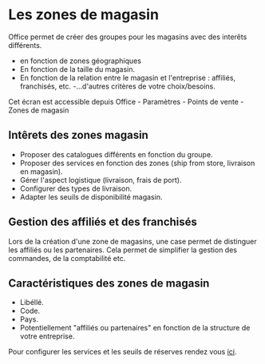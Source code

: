 # Les zones de magasin

Office permet de créer des groupes pour les magasins avec des interêts différents.
- en fonction de zones géographiques
- En fonction de la taille du magasin.
- En fonction de la relation entre le magasin et l'entreprise : affiliés, franchisés, etc.
-...d'autres critères de votre choix/besoins.

Cet écran est accessible depuis Office - Paramètres - Points de vente - Zones de magasin

## Intêrets des zones magasin
- Proposer des catalogues différents en fonction du groupe.
- Proposer des services en fonction des zones (ship from store, livraison en magasin).
- Gérer l'aspect logistique (livraison, frais de port).
- Configurer des types de livraison.
- Adapter les seuils de disponibilité magasin.  

## Gestion des affiliés et des franchisés
Lors de la création d'une zone de magasins, une case permet de distinguer les affiliés ou les partenaires. 
Cela permet de simplifier la gestion des commandes, de la comptabilité etc. 

## Caractéristiques des zones de magasin
- Libéllé.
- Code.
- Pays.
- Potentiellement "affiliés ou partenaires" en fonction de la structure de votre entreprise. 

Pour configurer les services et les seuils de réserves rendez vous [ici](https://aide.altazion.com/fr-fr/configurer/omnicanal/cross-canal.html).